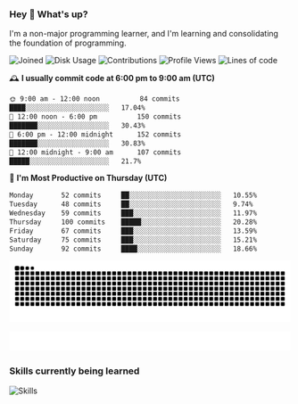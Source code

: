 ### Hey :wave: What's up?

I'm a non-major programming learner, and I'm learning and consolidating the foundation of programming.

<!--START_SECTION:waka-->
![Joined](http://img.shields.io/badge/Joined-6%20years%20ago-6D67E4?style=flat&labelColor=453C67)
![Disk Usage](http://img.shields.io/badge/Github%27s%20Storage-592.6%20MB-FD841F?style=flat&labelColor=E14D2A)
![Contributions](http://img.shields.io/badge/Contributions%20in%202023-107-7DCE13?style=flat&labelColor=2B7A0B)
![Profile Views](http://img.shields.io/badge/Profile%20Views-1-3AB4F2?style=flat&labelColor=0078AA)
![Lines of code](https://img.shields.io/badge/Lines%20of%20code-2%20Million%20Lines%20of%20code-FF8B8B?style=flat&labelColor=EB4747)

🕰️ **I usually commit code at 6:00 pm to 9:00 am (UTC)** 

```text
🌞 9:00 am - 12:00 noon          84 commits     ████░░░░░░░░░░░░░░░░░░░░░   17.04% 
🌆 12:00 noon - 6:00 pm          150 commits    ███████░░░░░░░░░░░░░░░░░░   30.43% 
🌃 6:00 pm - 12:00 midnight      152 commits    ███████░░░░░░░░░░░░░░░░░░   30.83% 
🌙 12:00 midnight - 9:00 am      107 commits    █████░░░░░░░░░░░░░░░░░░░░   21.7%
```
📅 **I'm Most Productive on Thursday (UTC)** 

```text
Monday       52 commits     ██░░░░░░░░░░░░░░░░░░░░░░░   10.55% 
Tuesday      48 commits     ██░░░░░░░░░░░░░░░░░░░░░░░   9.74% 
Wednesday    59 commits     ███░░░░░░░░░░░░░░░░░░░░░░   11.97% 
Thursday     100 commits    █████░░░░░░░░░░░░░░░░░░░░   20.28% 
Friday       67 commits     ███░░░░░░░░░░░░░░░░░░░░░░   13.59% 
Saturday     75 commits     ███░░░░░░░░░░░░░░░░░░░░░░   15.21% 
Sunday       92 commits     ████░░░░░░░░░░░░░░░░░░░░░   18.66%
```

<!--END_SECTION:waka-->

![Snake animation](https://raw.githubusercontent.com/dirname/dirname/output/snake.svg)

![metrics](github-metrics.svg)

### Skills currently being learned

![Skills](https://skillicons.dev/icons?i=linux,rust,go,solidity,typescript,bash,git,postgres,mysql,redis,mongo,docker,kubernetes,grafana,prometheus)
